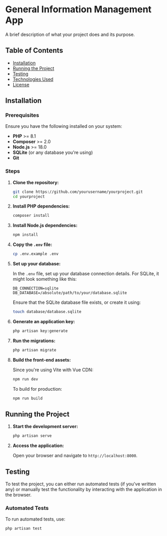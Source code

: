# General Information Management App

A brief description of what your project does and its purpose.

## Table of Contents

-   [Installation](#installation)
-   [Running the Project](#running-the-project)
-   [Testing](#testing)
-   [Technologies Used](#technologies-used)
-   [License](#license)

## Installation

### Prerequisites

Ensure you have the following installed on your system:

-   **PHP** >= 8.1
-   **Composer** >= 2.0
-   **Node.js** >= 18.0
-   **SQLite** (or any database you're using)
-   **Git**

### Steps

1. **Clone the repository:**

    ```bash
    git clone https://github.com/yourusername/yourproject.git
    cd yourproject
    ```

2. **Install PHP dependencies:**

    ```bash
    composer install
    ```

3. **Install Node.js dependencies:**

    ```bash
    npm install
    ```

4. **Copy the `.env` file:**

    ```bash
    cp .env.example .env
    ```

5. **Set up your database:**

    In the `.env` file, set up your database connection details. For SQLite, it might look something like this:

    ```dotenv
    DB_CONNECTION=sqlite
    DB_DATABASE=/absolute/path/to/your/database.sqlite
    ```

    Ensure that the SQLite database file exists, or create it using:

    ```bash
    touch database/database.sqlite
    ```

6. **Generate an application key:**

    ```bash
    php artisan key:generate
    ```

7. **Run the migrations:**

    ```bash
    php artisan migrate
    ```

8. **Build the front-end assets:**

    Since you're using Vite with Vue CDN:

    ```bash
    npm run dev
    ```

    To build for production:

    ```bash
    npm run build
    ```

## Running the Project

1. **Start the development server:**

    ```bash
    php artisan serve
    ```

2. **Access the application:**

    Open your browser and navigate to `http://localhost:8000`.

## Testing

To test the project, you can either run automated tests (if you've written any) or manually test the functionality by interacting with the application in the browser.

### Automated Tests

To run automated tests, use:

```bash
php artisan test
```
